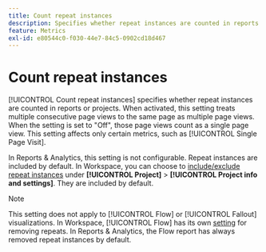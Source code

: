 ```yaml
---
title: Count repeat instances
description: Specifies whether repeat instances are counted in reports.
feature: Metrics
exl-id: e80544c0-f030-44e7-84c5-0902cd18d467
---
```

# Count repeat instances

[!UICONTROL Count repeat instances] specifies whether repeat instances are counted in reports or projects. When activated, this setting treats multiple consecutive page views to the same page as multiple page views. When the setting is set to "Off", those page views count as a single page view. This setting affects only certain metrics, such as [!UICONTROL Single Page Visit]. 

In Reports & Analytics, this setting is not configurable. Repeat instances are included by default.
In Workspace, you can choose to [include/exclude repeat instances](/help/analyze/analysis-workspace/build-workspace-project/freeform-overview.md) under **[!UICONTROL Project]** > **[!UICONTROL Project info and settings]**. They are included by default. 

>[!NOTE]
>This setting does not apply to [!UICONTROL Flow] or [!UICONTROL Fallout] visualizations. In Workspace, [!UICONTROL Flow] has its own [setting](/help/analyze/analysis-workspace/visualizations/c-flow/flow-settings.md) for removing repeats. In Reports & Analytics, the Flow report has always removed repeat instances by default.

